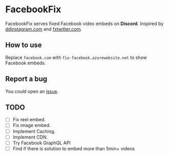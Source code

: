 # FacebookFix

FacebookFix serves fixed Facebook video embeds on **Discord**. Inspired by [ddinstagram.com](https://github.com/Wikidepia/InstaFix) and [fxtwitter.com](https://github.com/robinuniverse/TwitFix).

## How to use

Replace `facebook.com` with `fix-facebook.azurewebsite.net` to show Facebook embeds.

## Report a bug

You could open an [issue](https://github.com/AliZad64/FacebookFix/issues).

## TODO

- [ ] Fix reel embed.
- [ ] Fix image embed.
- [ ] Implement Caching.
- [ ] Implement CDN.
- [ ] Try Facebook GraphQL API
- [ ] Find if there is solution to embed more than 5min+ videos
